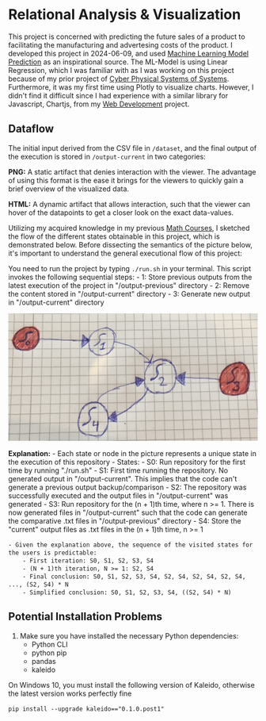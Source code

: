 # Relational Analysis & Visualization

This project is concerned with predicting the future sales of a product to facilitating the manufacturing and advertesing costs of the product. I developed this project in 2024-06-09, and used [Machine Learning Model Prediction](https://thecleverprogrammer.com/2022/03/01/future-sales-prediction-with-machine-learning/) as an inspirational source. The ML-Model is using Linear Regression, which I was familiar with as I was working on this project because of my prior project of [Cyber Physical Systems of Systems](https://gitlab.com/jex-projects/mrjex/-/tree/main/projects/1.%20courses/year-2/7.%20Cyber%20Physical%20Systems%20and%20Sytems%20of%20Systems?ref_type=heads). Furthermore, it was my first time using Plotly to visualize charts. However, I didn't find it difficult since I had experience with a similar library for Javascript, Chartjs, from my [Web Development](https://gitlab.com/jex-projects/mrjex/-/tree/main/projects/1.%20courses/year-2/1.%20Web%20Development/bookster-project?ref_type=heads) project.


## Dataflow

The initial input derived from the CSV file in `/dataset`, and the final output of the execution is stored in `/output-current` in two categories:

**PNG:** A static artifact that denies interaction with the viewer. The advantage of using this format is the ease it brings for the viewers to quickly gain a brief overview of the visualized data.

**HTML:** A dynamic artifact that allows interaction, such that the viewer can hover of the datapoints to get a closer look on the exact data-values.


Utilizing my acquired knowledge in my previous [Math Courses](https://gitlab.com/jex-projects/mrjex/-/tree/main/projects/1.%20courses/year-1/2.%20Mathematical%20Foundations%20for%20Software%20Engineering?ref_type=heads), I sketched the flow of the different states obtainable in this project, which is demonstrated below. Before dissecting the semantics of the picture below, it's important to understand the general executional flow of this project:

You need to run the project by typing `./run.sh` in your terminal. This script invokes the following sequential steps:
    - 1: Store previous outputs from the latest execution of the project in "/output-previous" directory
    - 2: Remove the content stored in "/output-current" directory
    - 3: Generate new output in "/output-current" directory



![Finite-State-Machine](Finite-State-Machine.PNG)

**Explanation:**
    - Each state or node in the picture represents a unique state in the execution of this repository
    - States:
        - S0: Run repository for the first time by running "./run.sh"
        - S1: First time running the repository. No generated output in "/output-current". This implies that the code can't generate a previous output backup/comparison
        - S2: The repository was successfully executed and the output files in "/output-current" was generated
        - S3: Run repository for the (n + 1)th time, where n >= 1. There is now generated files in "/output-current" such that the code can generate the comparative .txt files in "/output-previous" directory
        - S4: Store the "current" output files as .txt files in the (n + 1)th time, n >= 1
    
    - Given the explanation above, the sequence of the visited states for the users is predictable:
        - First iteration: S0, S1, S2, S3, S4
        - (N + 1)th iteration, N >= 1: S2, S4
        - Final conclusion: S0, S1, S2, S3, S4, S2, S4, S2, S4, S2, S4, ..., (S2, S4) * N
        - Simplified conclusion: S0, S1, S2, S3, S4, ((S2, S4) * N)
        


## Potential Installation Problems

1. Make sure you have installed the necessary Python dependencies:
    - Python CLI
    - python pip
    - pandas
    - kaleido
    

On Windows 10, you must install the following version of Kaleido, otherwise the latest version works perfectly fine

```
pip install --upgrade kaleido=="0.1.0.post1"
```